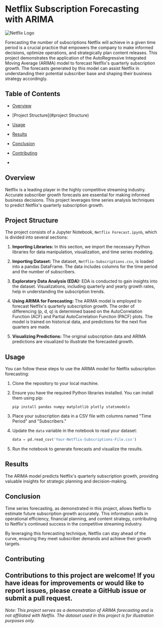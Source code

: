 # Netflix Subscription Forecasting with ARIMA

![Netflix Logo](https://upload.wikimedia.org/wikipedia/commons/thumb/0/08/Netflix_2015_logo.svg/1024px-Netflix_2015_logo.svg.png)

Forecasting the number of subscriptions Netflix will achieve in a given time period is a crucial practice that empowers the company to make informed decisions, optimize operations, and strategically plan content releases. This project demonstrates the application of the AutoRegressive Integrated Moving Average (ARIMA) model to forecast Netflix's quarterly subscription growth. The forecasts generated by this model can assist Netflix in understanding their potential subscriber base and shaping their business strategy accordingly.

## Table of Contents
- [Overview](#overview)
- [Project Structure](#project Structure)
- [Usage](#usage)
- [Results](#results)
- [Conclusion](#conclusion)
- [Contributing](#contributing)

- 
## Overview

Netflix is a leading player in the highly competitive streaming industry. Accurate subscriber growth forecasts are essential for making informed business decisions. This project leverages time series analysis techniques to predict Netflix's quarterly subscription growth.

## Project Structure

The project consists of a Jupyter Notebook, `Netflix Forecast.ipynb`, which is divided into several sections:

1. **Importing Libraries:** In this section, we import the necessary Python libraries for data manipulation, visualization, and time series modeling.

2. **Importing Dataset:** The dataset, `Netflix-Subscriptions.csv`, is loaded into a pandas DataFrame. The data includes columns for the time period and the number of subscribers.

3. **Exploratory Data Analysis (EDA):** EDA is conducted to gain insights into the dataset. Visualizations, including quarterly and yearly growth rates, help in understanding the subscription trends.

4. **Using ARIMA for Forecasting:** The ARIMA model is employed to forecast Netflix's quarterly subscription growth. The order of differencing (p, d, q) is determined based on the AutoCorrelation Function (ACF) and Partial AutoCorrelation Function (PACF) plots. The model is trained on historical data, and predictions for the next five quarters are made.

5. **Visualizing Predictions:** The original subscription data and ARIMA predictions are visualized to illustrate the forecasted growth.

## Usage

You can follow these steps to use the ARIMA model for Netflix subscription forecasting:

1. Clone the repository to your local machine.

2. Ensure you have the required Python libraries installed. You can install them using pip:

   ```
   pip install pandas numpy matplotlib plotly statsmodels
   ```

3. Place your subscription data in a CSV file with columns named "Time Period" and "Subscribers."

4. Update the `data` variable in the notebook to read your dataset:

   ```python
   data = pd.read_csv('Your-Netflix-Subscriptions-File.csv')
   ```

5. Run the notebook to generate forecasts and visualize the results.

## Results

The ARIMA model predicts Netflix's quarterly subscription growth, providing valuable insights for strategic planning and decision-making.

## Conclusion

Time series forecasting, as demonstrated in this project, allows Netflix to estimate future subscription growth accurately. This information aids in operational efficiency, financial planning, and content strategy, contributing to Netflix's continued success in the competitive streaming industry.

By leveraging this forecasting technique, Netflix can stay ahead of the curve, ensuring they meet subscriber demands and achieve their growth targets.

## Contributing

Contributions to this project are welcome! If you have ideas for improvements or would like to report issues, please create a GitHub issue or submit a pull request.
---

*Note: This project serves as a demonstration of ARIMA forecasting and is not affiliated with Netflix. The dataset used in this project is for illustration purposes only.*
